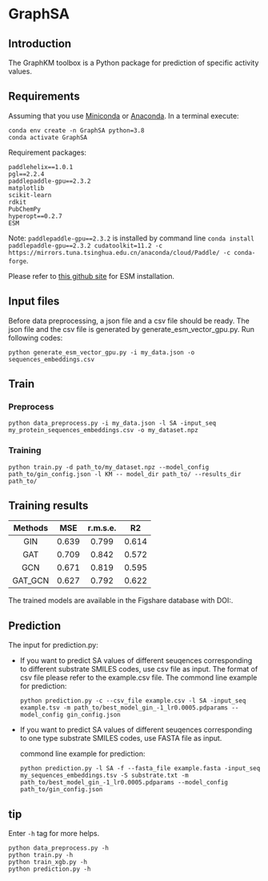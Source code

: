 # GraphSA

## Introduction
The GraphKM toolbox is a Python package for prediction of specific activity values.

## Requirements
Assuming that you use [Miniconda](https://docs.conda.io/en/latest/miniconda.html) or [Anaconda](https://www.anaconda.com/). In a terminal execute: 
```
conda env create -n GraphSA python=3.8
conda activate GraphSA
```
 Requirement packages: 
```
paddlehelix==1.0.1
pgl==2.2.4
paddlepaddle-gpu==2.3.2
matplotlib
scikit-learn
rdkit
PubChemPy
hyperopt==0.2.7
ESM
```
Note: ``paddlepaddle-gpu==2.3.2`` is installed by command line ``conda install paddlepaddle-gpu==2.3.2 cudatoolkit=11.2 -c https://mirrors.tuna.tsinghua.edu.cn/anaconda/cloud/Paddle/ -c conda-forge``. 

Please refer to [this github site](https://github.com/facebookresearch/esm) for ESM installation. 

## Input files
Before data preprocessing, a json file and a csv file should be ready. The json file and the csv file is generated by generate_esm_vector_gpu.py. Run following codes: 
```
python generate_esm_vector_gpu.py -i my_data.json -o sequences_embeddings.csv 
```
## Train
### Preprocess
```
python data_preprocess.py -i my_data.json -l SA -input_seq my_protein_sequences_embeddings.csv -o my_dataset.npz
```
### Training

```
python train.py -d path_to/my_dataset.npz --model_config path_to/gin_config.json -l KM -- model_dir path_to/ --results_dir path_to/

```
## Training results
| Methods      |  MSE       | r.m.s.e.  | R2        |
| :--:         | :--:       | :--:      | :--:      |
| GIN          | 0.639      | 0.799     | 0.614     |
| GAT          | 0.709      | 0.842     | 0.572     |
| GCN          | 0.671      | 0.819     | 0.595     |
| GAT_GCN      | 0.627      | 0.792     | 0.622     |

The trained models are available in the Figshare database with DOI:. 

## Prediction
The input for prediction.py:
+ If you want to predict SA values of different seuqences corresponding to different substrate SMILES codes, use csv file as input. The format of csv file please refer to the example.csv file. The commond line example for prediction:

    ```
    python prediction.py -c --csv_file example.csv -l SA -input_seq example.tsv -m path_to/best_model_gin_-1_lr0.0005.pdparams --model_config gin_config.json
    ```
+ If you want to predict SA values of different seuqences corresponding to one type substrate SMILES codes, use FASTA file as input. 

    commond line example for prediction:
    ```
    python prediction.py -l SA -f --fasta_file example.fasta -input_seq my_sequences_embeddings.tsv -S substrate.txt -m path_to/best_model_gin_-1_lr0.0005.pdparams --model_config path_to/gin_config.json
    ```

## tip
Enter `-h` tag for more helps. 
```
python data_preprocess.py -h
python train.py -h
python train_xgb.py -h
python prediction.py -h
```
